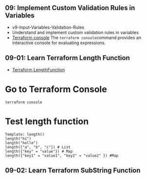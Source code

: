 ## 09: Implement Custom Validation Rules in Variables 
- v9-Input-Variables-Validation-Rules
- Understand and implement custom validation rules in variables
- [Terraform console](https://www.terraform.io/docs/cli/commands/console.html) The `terraform console`command provides an interactive console for evaluating expressions.

## 09-01: Learn Terraform Length Function
- [Terraform LengthFunction](https://www.terraform.io/docs/language/functions/length.html)
    
# Go to Terraform Console
    terraform console
# Test length function
    Template: length()
    length("hi")
    length("hello")
    length(["a", "b", "c"]) # List
    length({"key" = "value"}) # Map
    length({"key1" = "value1", "key2" = "value2" }) #Map

## 09-02: Learn Terraform SubString Function

